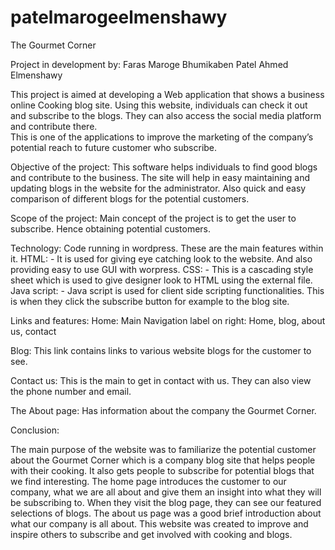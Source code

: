 # patelmarogeelmenshawy

The Gourmet Corner

Project in development by:
Faras Maroge
Bhumikaben Patel
Ahmed Elmenshawy

This project is aimed at developing a Web application that shows a business online
Cooking blog site. Using this website, individuals can check it out and subscribe to the blogs.  They can also access the social media platform and contribute there.  
This is one of the applications to improve the marketing of the company’s potential reach to future customer who subscribe. 
 
 
Objective of the project:
This software helps individuals to find good blogs and contribute to the business. 
The site will help in easy maintaining and updating blogs in the website for the
administrator. Also quick and easy comparison of different blogs for the potential
customers.
 
Scope of the project:
Main concept of the project is to get the user to subscribe. Hence obtaining potential customers.
 

Technology: 
Code running in wordpress.  These are the main features within it.
HTML: - It is used for giving eye catching look to the website. And also providing easy to use GUI with worpress. 
CSS: - This is a cascading style sheet which is used to give designer look to HTML using the external file. 
Java script: - Java script is used for client side scripting functionalities.  This is when they click the subscribe button for example to the blog site.

Links and features:
Home:
Main Navigation label on right: Home, blog, about us, contact 

Blog:
This link contains links to various website blogs for the customer to see.  

Contact us:
This is the main to get in contact with us.  They can also view the phone number and email.

The About page:
Has information about the company the Gourmet Corner.

Conclusion:

The main purpose of the website was to familiarize the potential customer about the Gourmet Corner which is a company blog site that helps people with their cooking.  It also gets people to subscribe for potential blogs that we find interesting.  The home page introduces the customer to our company, what we are all about and give them an insight into what they will be subscribing to.  When they visit the blog page, they can see our featured selections of blogs.  The about us page was a good brief introduction about what our company is all about.  This website was created to improve and inspire others to subscribe and get involved with cooking and blogs.
